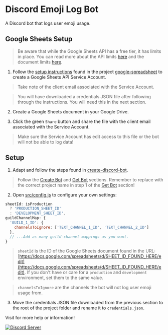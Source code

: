 # Discord Emoji Log Bot

A Discord bot that logs user emoji usage.

## Google Sheets Setup

> Be aware that while the Google Sheets API has a free tier, it has limits in place. You can read more about the API limits [here](https://developers.google.com/sheets/api/limits) and the document limits [here](https://support.google.com/drive/answer/37603).

1. Follow the [setup instructions](https://theoephraim.github.io/node-google-spreadsheet/#/getting-started/authentication?id=service-account) found in the project [google-spreadsheet](https://github.com/theoephraim/node-google-spreadsheet) to create a Google Sheets API Service Account.

> Take note of the client email associated with the Service Account.

> You will have downloaded a credentials JSON file after following through the instructions. You will need this in the next section.

2. Create a Google Sheets document in your Google Drive.

3. Click the green `Share` button and share the file with the client email associated with the Service Account.

> Make sure the Service Account has edit access to this file or the bot will not be able to log data!

## Setup

1. Adapt and follow the steps found in [create-discord-bot](https://github.com/peterthehan/create-discord-bot).

> Follow the [Create Bot](https://github.com/peterthehan/create-discord-bot#create-bot) and [Get Bot](https://github.com/peterthehan/create-discord-bot#get-bot) sections. Remember to replace with the correct project name in step 1 of the [Get Bot](https://github.com/peterthehan/create-discord-bot#get-bot) section!

2. Open [src/config.js](https://github.com/peterthehan/discord-emoji-log-bot/blob/master/src/config.js) to configure your own settings:

```js
sheetId: isProduction
  ? 'PRODUCTION_SHEET_ID'
  : 'DEVELOPMENT_SHEET_ID',
guildChannelMap: {
  'GUILD_1_ID': {
    channelsToIgnore: ['TEXT_CHANNEL_1_ID', 'TEXT_CHANNEL_2_ID']
  },
  // ...Add as many guild-channel mappings as you want.
}
```

> `sheetId` is the ID of the Google Sheets document found in the URL: [https://docs.google.com/spreadsheets/d/SHEET_ID_FOUND_HERE/edit](https://docs.google.com/spreadsheets/d/SHEET_ID_FOUND_HERE/edit). If you don't have or care for a `production` and `development` environment, set them to the same value.

> `channelsToIgnore` are the channels the bot will not log user emoji usage from.

3. Move the credentials JSON file downloaded from the previous section to the root of the project folder and rename it to `credentials.json`.

Visit for more help or information!

<a href="https://discord.gg/WjEFnzC">
  <img src="https://discordapp.com/api/guilds/258167954913361930/embed.png?style=banner2" title="Discord Server"/>
</a>
